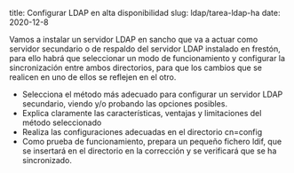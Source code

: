 title: Configurar LDAP en alta disponibilidad
slug: ldap/tarea-ldap-ha
date: 2020-12-8

Vamos a instalar un servidor LDAP en sancho que va a actuar como
servidor secundario o de respaldo del servidor LDAP instalado en
frestón, para ello habrá que seleccionar un modo de funcionamiento y
configurar la sincronización entre ambos directorios, para que los
cambios que se realicen en uno de ellos se reflejen en el otro.

* Selecciona el método más adecuado para configurar un servidor LDAP
  secundario, viendo y/o probando las opciones posibles.
* Explica claramente las características, ventajas y limitaciones del
  método seleccionado
* Realiza las configuraciones adecuadas en el directorio cn=config
* Como prueba de funcionamiento, prepara un pequeño fichero ldif, que
  se insertará en el directorio en la corrección y se verificará que
  se ha sincronizado.

